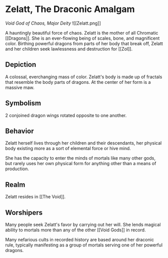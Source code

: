 # Zelatt, The Draconic Amalgam
*Void God of Chaos, Major Deity*
![[Zelatt.png]]

A hauntingly beautiful force of chaos. Zelatt is the mother of all Chromatic [[Dragons]]. She is an ever-flowing being of scales, bone, and magnificent color. Birthing powerful dragons from parts of her body that break off, Zelatt and her children seek lawlessness and destruction for [[Zol]].

## Depiction
A colossal, everchanging mass of color. Zelatt's body is made up of fractals that resemble the body parts of dragons. At the center of her form is a massive maw.

## Symbolism
2 conjoined dragon wings rotated opposite to one another.

## Behavior
Zelatt herself lives through her children and their descendants, her physical body existing more as a sort of elemental force or hive mind.

She has the capacity to enter the minds of mortals like many other gods, but rarely uses her own physical form for anything other than a means of production.

## Realm
Zelatt resides in [[The Void]].

## Worshipers
Many people seek Zelatt's favor by carrying out her will. She lends magical ability to mortals more than any of the other [[Void Gods]] in record.

Many nefarious cults in recorded history are based around her draconic rule, typically manifesting as a group of mortals serving one of her powerful dragons.